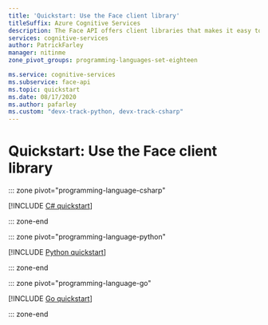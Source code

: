 ```yaml
---
title: 'Quickstart: Use the Face client library'
titleSuffix: Azure Cognitive Services
description: The Face API offers client libraries that makes it easy to detect, find similar, identify, verify and more.
services: cognitive-services
author: PatrickFarley
manager: nitinme
zone_pivot_groups: programming-languages-set-eighteen

ms.service: cognitive-services
ms.subservice: face-api
ms.topic: quickstart
ms.date: 08/17/2020
ms.author: pafarley
ms.custom: "devx-track-python, devx-track-csharp"
---
```

# Quickstart: Use the Face client library

::: zone pivot="programming-language-csharp"

[!INCLUDE [C# quickstart](../includes/quickstarts/face-client-library-csharp.md)]

::: zone-end

::: zone pivot="programming-language-python"

[!INCLUDE [Python quickstart](../includes/quickstarts/face-client-library-python.md)]

::: zone-end

::: zone pivot="programming-language-go"

[!INCLUDE [Go quickstart](../includes/quickstarts/face-client-library-go.md)]

::: zone-end
